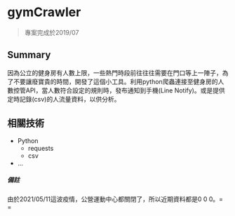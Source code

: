 # gymCrawler

> 專案完成於2019/07

## Summary
因為公立的健身房有人數上限，一些熱門時段前往往往需要在門口等上一陣子，為了不要讓廢寶貴的時間，開發了這個小工具。利用python爬蟲連接至健身房的人數控管API，當人數符合設定的規則時，發布通知到手機(Line Notify)。或是提供定時記錄(csv)的人流量資料，以供分析。

## 相關技術
- Python
    - requests
    - csv
- ...

##### 備註
由於2021/05/11這波疫情，公營運動中心都關閉了，所以近期資料都是0 0 0。= =